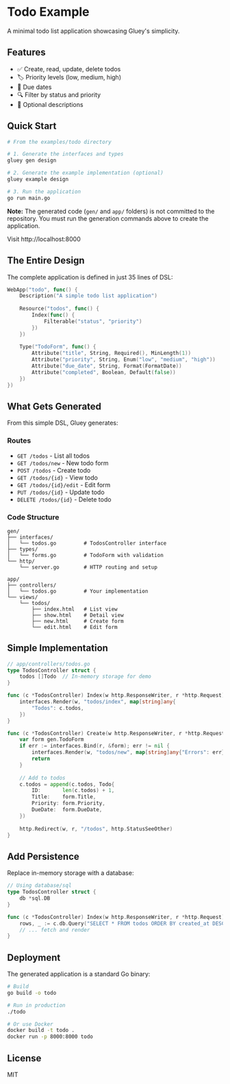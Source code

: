 # Todo Example

A minimal todo list application showcasing Gluey's simplicity.

## Features

- ✅ Create, read, update, delete todos
- 🏷️ Priority levels (low, medium, high)
- 📅 Due dates
- 🔍 Filter by status and priority
- 📝 Optional descriptions

## Quick Start

```bash
# From the examples/todo directory

# 1. Generate the interfaces and types
gluey gen design

# 2. Generate the example implementation (optional)
gluey example design

# 3. Run the application
go run main.go
```

**Note:** The generated code (`gen/` and `app/` folders) is not committed to the repository. You must run the generation commands above to create the application.

Visit http://localhost:8000

## The Entire Design

The complete application is defined in just 35 lines of DSL:

```go
WebApp("todo", func() {
    Description("A simple todo list application")
    
    Resource("todos", func() {
        Index(func() {
            Filterable("status", "priority")
        })
    })
    
    Type("TodoForm", func() {
        Attribute("title", String, Required(), MinLength(1))
        Attribute("priority", String, Enum("low", "medium", "high"))
        Attribute("due_date", String, Format(FormatDate))
        Attribute("completed", Boolean, Default(false))
    })
})
```

## What Gets Generated

From this simple DSL, Gluey generates:

### Routes
- `GET /todos` - List all todos
- `GET /todos/new` - New todo form
- `POST /todos` - Create todo
- `GET /todos/{id}` - View todo
- `GET /todos/{id}/edit` - Edit form
- `PUT /todos/{id}` - Update todo
- `DELETE /todos/{id}` - Delete todo

### Code Structure
```
gen/
├── interfaces/
│   └── todos.go         # TodosController interface
├── types/
│   └── forms.go         # TodoForm with validation
└── http/
    └── server.go        # HTTP routing and setup

app/
├── controllers/
│   └── todos.go         # Your implementation
└── views/
    └── todos/
        ├── index.html   # List view
        ├── show.html    # Detail view
        ├── new.html     # Create form
        └── edit.html    # Edit form
```

## Simple Implementation

```go
// app/controllers/todos.go
type TodosController struct {
    todos []Todo  // In-memory storage for demo
}

func (c *TodosController) Index(w http.ResponseWriter, r *http.Request) {
    interfaces.Render(w, "todos/index", map[string]any{
        "Todos": c.todos,
    })
}

func (c *TodosController) Create(w http.ResponseWriter, r *http.Request) {
    var form gen.TodoForm
    if err := interfaces.Bind(r, &form); err != nil {
        interfaces.Render(w, "todos/new", map[string]any{"Errors": err})
        return
    }
    
    // Add to todos
    c.todos = append(c.todos, Todo{
        ID:       len(c.todos) + 1,
        Title:    form.Title,
        Priority: form.Priority,
        DueDate:  form.DueDate,
    })
    
    http.Redirect(w, r, "/todos", http.StatusSeeOther)
}
```

## Add Persistence

Replace in-memory storage with a database:

```go
// Using database/sql
type TodosController struct {
    db *sql.DB
}

func (c *TodosController) Index(w http.ResponseWriter, r *http.Request) {
    rows, _ := c.db.Query("SELECT * FROM todos ORDER BY created_at DESC")
    // ... fetch and render
}
```

## Deployment

The generated application is a standard Go binary:

```bash
# Build
go build -o todo

# Run in production
./todo

# Or use Docker
docker build -t todo .
docker run -p 8000:8000 todo
```

## License

MIT
